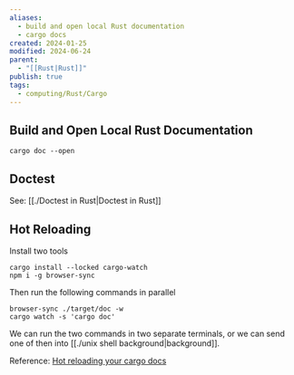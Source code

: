 ```yaml
---
aliases:
  - build and open local Rust documentation
  - cargo docs
created: 2024-01-25
modified: 2024-06-24
parent:
  - "[[Rust|Rust]]"
publish: true
tags:
  - computing/Rust/Cargo
---
```

## Build and Open Local Rust Documentation
`cargo doc --open`
## Doctest
See: [[./Doctest in Rust|Doctest in Rust]]

## Hot Reloading
Install two tools
```
cargo install --locked cargo-watch
npm i -g browser-sync
```

Then run the following commands in parallel
```
browser-sync ./target/doc -w
cargo watch -s 'cargo doc'
```

We can run the two commands in two separate terminals, or we can send one of then into [[./unix shell background|background]].

Reference: [Hot reloading your cargo docs](https://mdaverde.com/posts/hot-reloading-cargo-docs/)